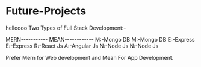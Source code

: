 # Future-Projects
helloooo
Two Types of Full Stack Development:-

MERN-----------                  MEAN------------
M:-Mongo DB                      M:-Mongo DB
E:-Express                       E:-Express
R:-React Js                      A:-Angular Js
N:-Node Js                       N:-Node Js

Prefer Mern for Web development and Mean For App Development.
